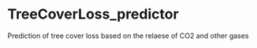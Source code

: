# TreeCoverLoss_predictor
Prediction of tree cover loss based on the relaese of CO2 and other gases
